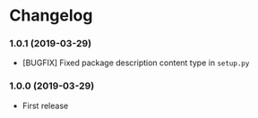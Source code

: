 # Changelog

### 1.0.1 (2019-03-29)
- [BUGFIX] Fixed package description content type in `setup.py`

### 1.0.0 (2019-03-29)
- First release
